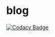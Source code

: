 # blog
[![Codacy Badge](https://api.codacy.com/project/badge/Grade/3adef8b430a443a58e9fd3fd833f920b)](https://app.codacy.com/app/stephen-germain/blog?utm_source=github.com&utm_medium=referral&utm_content=stephen-germain/blog&utm_campaign=Badge_Grade_Dashboard)